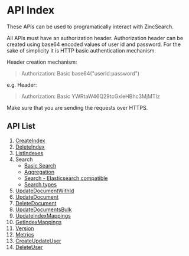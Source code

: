 # API Index

These APIs can be used to programatically interact with ZincSearch.

All APIs must have an authorization header. Authorization header can be created using base64 encoded values of user id and password. For the sake of simplicity it is HTTP basic authentication mechanism.



Header creation mechanism:

> Authorization: Basic base64("userId:password")

e.g. Header:

> Authorization: Basic YWRtaW46Q29tcGxleHBhc3MjMTIz

Make sure that you are sending the requests over HTTPS.

## API List

1. [CreateIndex](create-index)
1. [DeleteIndex](delete-index)
1. [ListIndexes](list-indexes)
1. Search
    + [Basic Search](search/1_search)
    + [Aggregation](search/aggregation)
    + [Search - Elasticsearch compatible](search/seacrh-es)
    + [Search types](search/search-types)
1. [UpdateDocumentWithId](update-document-with-id)
1. [UpdateDocument](update-document)
1. [DeleteDocument](delete-document)
1. [UpdateDocumentsBulk](update-documents-bulk)
1. [UpdateIndexMappings](update-index-mappings)
1. [GetIndexMappings](get-index-mappings)
1. [Version](version)
1. [Metrics](metrics)
1. [CreateUpdateUser](create-update-user)
1. [DeleteUser](delete-user)



